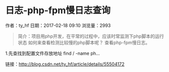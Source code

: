 # 日志-php-fpm慢日志查询
作者：ty_hf
日期：2017-02-18 09:10
浏览量：2993
> 简介：项目用php开发，在平常的过程中，应该时常监测下php脚本的运行状态
如何来查看检测比较慢的php脚本呢？
查看php-fpm慢日志。


1.先查找到配置文件存放地址
find / -name ph...

 链接：http://blog.csdn.net/ty_hf/article/details/55504172

